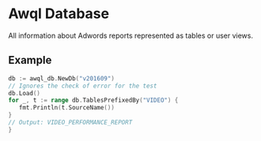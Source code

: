 # Awql Database

All information about Adwords reports represented as tables or user views. 

## Example
 
 ```go
db := awql_db.NewDb("v201609")
// Ignores the check of error for the test
db.Load()
for _, t := range db.TablesPrefixedBy("VIDEO") {
    fmt.Println(t.SourceName())
}
// Output: VIDEO_PERFORMANCE_REPORT
}
 ```